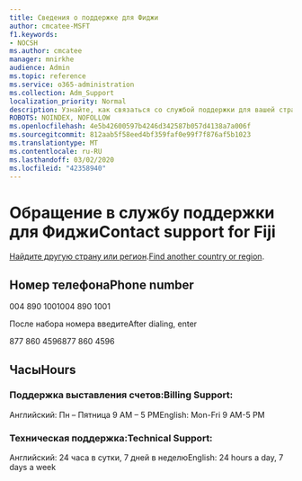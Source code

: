 ```yaml
---
title: Сведения о поддержке для Фиджи
author: cmcatee-MSFT
f1.keywords:
- NOCSH
ms.author: cmcatee
manager: mnirkhe
audience: Admin
ms.topic: reference
ms.service: o365-administration
ms.collection: Adm_Support
localization_priority: Normal
description: Узнайте, как связаться со службой поддержки для вашей страны или региона.
ROBOTS: NOINDEX, NOFOLLOW
ms.openlocfilehash: 4e5b42600597b4246d342587b057d4138a7a006f
ms.sourcegitcommit: 812aab5f58eed4bf359faf0e99f7f876af5b1023
ms.translationtype: MT
ms.contentlocale: ru-RU
ms.lasthandoff: 03/02/2020
ms.locfileid: "42358940"
---
```

# <a name="contact-support-for-fiji"></a><span data-ttu-id="eb9cf-103">Обращение в службу поддержки для Фиджи</span><span class="sxs-lookup"><span data-stu-id="eb9cf-103">Contact support for Fiji</span></span>

<span data-ttu-id="eb9cf-104">[Найдите другую страну или регион](../contact-support-for-business-products.md).</span><span class="sxs-lookup"><span data-stu-id="eb9cf-104">[Find another country or region](../contact-support-for-business-products.md).</span></span>

## <a name="phone-number"></a><span data-ttu-id="eb9cf-105">Номер телефона</span><span class="sxs-lookup"><span data-stu-id="eb9cf-105">Phone number</span></span>
<span data-ttu-id="eb9cf-106">004 890 1001</span><span class="sxs-lookup"><span data-stu-id="eb9cf-106">004 890 1001</span></span>

<span data-ttu-id="eb9cf-107">После набора номера введите</span><span class="sxs-lookup"><span data-stu-id="eb9cf-107">After dialing, enter</span></span>

<span data-ttu-id="eb9cf-108">877 860 4596</span><span class="sxs-lookup"><span data-stu-id="eb9cf-108">877 860 4596</span></span>

## <a name="hours"></a><span data-ttu-id="eb9cf-109">Часы</span><span class="sxs-lookup"><span data-stu-id="eb9cf-109">Hours</span></span>
### <a name="billing-support"></a><span data-ttu-id="eb9cf-110">Поддержка выставления счетов:</span><span class="sxs-lookup"><span data-stu-id="eb9cf-110">Billing Support:</span></span>

<span data-ttu-id="eb9cf-111">Английский: Пн – Пятница 9 AM – 5 PM</span><span class="sxs-lookup"><span data-stu-id="eb9cf-111">English: Mon-Fri 9 AM-5 PM</span></span>

### <a name="technical-support"></a><span data-ttu-id="eb9cf-112">Техническая поддержка:</span><span class="sxs-lookup"><span data-stu-id="eb9cf-112">Technical Support:</span></span>

<span data-ttu-id="eb9cf-113">Английский: 24 часа в сутки, 7 дней в неделю</span><span class="sxs-lookup"><span data-stu-id="eb9cf-113">English: 24 hours a day, 7 days a week</span></span>
